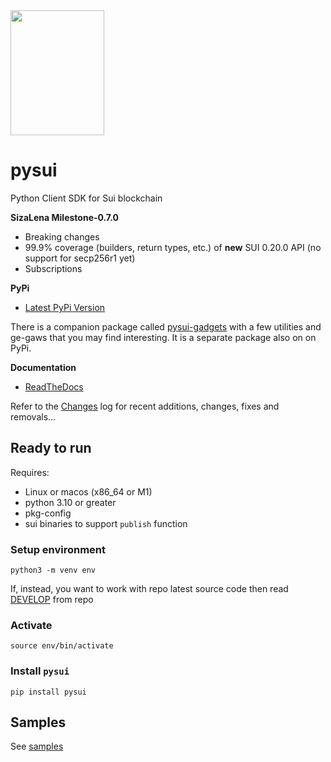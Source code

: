 
<img src="https://raw.githubusercontent.com/FrankC01/pysui/main/images//pysui_logo_color.png" width="150" height="200"/>

# pysui

Python Client SDK for Sui blockchain

**SizaLena Milestone-0.7.0**
- Breaking changes
- 99.9% coverage (builders, return types, etc.) of **new** SUI 0.20.0 API (no support for secp256r1 yet)
- Subscriptions

**PyPi**
- [Latest PyPi Version](https://pypi.org/project/pysui/)

There is a companion package called [pysui-gadgets](https://github.com/FrankC01/pysui_gadgets) with a few utilities and ge-gaws that
you may find interesting. It is a separate package also on on PyPi.

**Documentation**
- [ReadTheDocs](https://pysui.readthedocs.io/en/latest/index.html)

Refer to the [Changes](https://github.com/FrankC01/pysui/blob/main/CHANGELOG.md) log for recent additions, changes, fixes and removals...

## Ready to run
Requires:
 * Linux or macos (x86_64 or M1)
 * python 3.10 or greater
 * pkg-config
 * sui binaries to support `publish` function

### Setup environment
`python3 -m venv env`

If, instead, you want to work with repo latest source code then read [DEVELOP](https://github.com/FrankC01/pysui/blob/main/DEVELOP.md) from repo

### Activate
`source env/bin/activate`

### Install `pysui`
`pip install pysui`

## Samples
See [samples](https://github.com/FrankC01/pysui/blob/main/samples/README.md)
